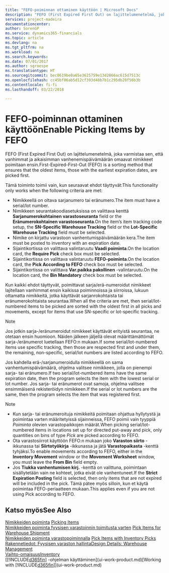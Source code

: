 ```yaml
---
title: "FEFO-poiminnan ottaminen käyttöön | Microsoft Docs"
description: "FEFO (First Expired First Out) on lajittelumenetelmä, joka varmistaa sen, että vanhimmat ja aikaisimman vanhenemispäivämäärän omaavat nimikkeet poimitaan ensin."
services: project-madeira
documentationcenter: 
author: SorenGP
ms.service: dynamics365-financials
ms.topic: article
ms.devlang: na
ms.tgt_pltfrm: na
ms.workload: na
ms.search.keywords: 
ms.date: 07/01/2017
ms.author: sgroespe
ms.translationtype: HT
ms.sourcegitcommit: bec0619be0a65e3625759e13d2866ac615d7513c
ms.openlocfilehash: cc45bf06ab5d12cf393d48b7b1c295db28f56b3b
ms.contentlocale: fi-fi
ms.lasthandoff: 03/22/2018

---
```

# <a name="enable-picking-items-by-fefo"></a><span data-ttu-id="7cacd-103">FEFO-poiminnan ottaminen käyttöön</span><span class="sxs-lookup"><span data-stu-id="7cacd-103">Enable Picking Items by FEFO</span></span>
<span data-ttu-id="7cacd-104">FEFO (First Expired First Out) on lajittelumenetelmä, joka varmistaa sen, että vanhimmat ja aikaisimman vanhenemispäivämäärän omaavat nimikkeet poimitaan ensin.</span><span class="sxs-lookup"><span data-stu-id="7cacd-104">First-Expired-First-Out (FEFO) is a sorting method that ensures that the oldest items, those with the earliest expiration dates, are picked first.</span></span>  

 <span data-ttu-id="7cacd-105">Tämä toiminto toimii vain, kun seuraavat ehdot täyttyvät:</span><span class="sxs-lookup"><span data-stu-id="7cacd-105">This functionality only works when the following criteria are met:</span></span>  

-   <span data-ttu-id="7cacd-106">Nimikkeellä on oltava sarjanumero tai eränumero.</span><span class="sxs-lookup"><span data-stu-id="7cacd-106">The item must have a serial/lot number.</span></span>  
-   <span data-ttu-id="7cacd-107">Nimikkeen seurantakoodiasetuksissa on valittava kenttä **Sarjanumerokohtainen varastoseuranta** field or the **Eränumerokohtainen varastoseuranta**.</span><span class="sxs-lookup"><span data-stu-id="7cacd-107">On the item’s item tracking code setup, the **SN-Specific Warehouse Tracking** field or the **Lot-Specific Warehouse Tracking** field must be selected.</span></span>  
-   <span data-ttu-id="7cacd-108">Nimike on kirjattu varastoon vanhentumispäivämäärän kera.</span><span class="sxs-lookup"><span data-stu-id="7cacd-108">The item must be posted to inventory with an expiration date.</span></span>  
-   <span data-ttu-id="7cacd-109">Sijaintikortissa on valittava valintaruutu **Vaadi poiminta**.</span><span class="sxs-lookup"><span data-stu-id="7cacd-109">On the location card, the **Require Pick** check box must be selected.</span></span>  
-   <span data-ttu-id="7cacd-110">Sijaintikortissa on valittava valintaruutu **FEFO-poiminta**.</span><span class="sxs-lookup"><span data-stu-id="7cacd-110">On the location card, the **Pick According to FEFO** check box must be selected.</span></span>  
-   <span data-ttu-id="7cacd-111">Sijaintikortissa on valittava **Var.paikka pakollinen** -valintaruutu.</span><span class="sxs-lookup"><span data-stu-id="7cacd-111">On the location card, the **Bin Mandatory** check box must be selected.</span></span>  

 <span data-ttu-id="7cacd-112">Kun kaikki ehdot täyttyvät, poimittavat sarja/erä-numeroidut nimikkeet lajitellaan vanhimmat ensin kaikissa poiminnoissa ja siirroissa, lukuun ottamatta nimikkeitä, jotka käyttävät sarjanrokohtaista tai eränumerokohtaista seurantaa.</span><span class="sxs-lookup"><span data-stu-id="7cacd-112">When all the criteria are met, then serial/lot-numbered items to be picked are sorted with the oldest first in all picks and movements, except for items that use SN-specific or lot-specific tracking.</span></span>  

> [!NOTE]  
>  <span data-ttu-id="7cacd-113">Jos jotkin sarja-/eränumeroidut nimikkeet käyttävät erityistä seurantaa, ne otetaan ensin huomioon. Näiden jälkeen jäljellä olevat määrittämättömät sarja-/eränumerot luetellaan FEFO:n mukaan.</span><span class="sxs-lookup"><span data-stu-id="7cacd-113">If some serial/lot-numbered items use specific tracking, then those are respected first and under them, the remaining, non-specific, serial/lot numbers are listed according to FEFO.</span></span>  

 <span data-ttu-id="7cacd-114">Jos kahdella erä-/sarjanumeroidulla nimikkeellä on sama vanhentumispäivämäärä, ohjelma valitsee nimikkeen, jolla on pienempi sarja- tai eränumero.</span><span class="sxs-lookup"><span data-stu-id="7cacd-114">If two serial/lot-numbered items have the same expiration date, then the program selects the item with the lowest serial or lot number.</span></span> <span data-ttu-id="7cacd-115">Jos sarja- tai eränumerot ovat samoja, ohjelma valitsee ensimmäisenä rekisteröidyn nimikkeen.</span><span class="sxs-lookup"><span data-stu-id="7cacd-115">If the serial or lot numbers are the same, then the program selects the item that was registered first.</span></span>  

> [!NOTE]  
>  -   <span data-ttu-id="7cacd-116">Kun sarja- tai eränumeroituja nimikkeitä poimitaan ohjattua hyllytystä ja poimintaa varten määritetyissä sijainneissa, FEFO poimii vain tyyppiä *Poiminta* olevien varastopaikkojen määrät.</span><span class="sxs-lookup"><span data-stu-id="7cacd-116">When picking serial/lot-numbered items in locations set up for directed put-away and pick, only quantities on bins of type *Pick* are picked according to FEFO.</span></span>  
> -   <span data-ttu-id="7cacd-117">Ota varastosiirrot käyttöön FEFO:n mukaan joko **Varaston siirto** -ikkunassa tai **Siirtotyökirja** -ikkunassa ja jätä **Varastopaikasta** -kenttä tyhjäksi.</span><span class="sxs-lookup"><span data-stu-id="7cacd-117">To enable movements according to FEFO, either in the **Inventory Movement** window or the **Movement Worksheet** window, you must leave the **From Bin** field empty.</span></span>  
> -   <span data-ttu-id="7cacd-118">Jos **Tiukka vanhentumisen kirj.** -kenttä on valittuna, poimintaan sisällytetään vain ne kohteet, jotka eivät ole vanhentuneet.</span><span class="sxs-lookup"><span data-stu-id="7cacd-118">If the **Strict Expiration Posting** field is selected, then only items that are not expired will be included in the pick.</span></span> <span data-ttu-id="7cacd-119">Tämä pätee myös silloin, kun et käytä poimintaa FEFO-periaatteen mukaan.</span><span class="sxs-lookup"><span data-stu-id="7cacd-119">This applies even if you are not using Pick according to FEFO.</span></span>  

## <a name="see-also"></a><span data-ttu-id="7cacd-120">Katso myös</span><span class="sxs-lookup"><span data-stu-id="7cacd-120">See Also</span></span>  
<span data-ttu-id="7cacd-121">[Nimikkeiden poiminta](warehouse-pick-items.md) </span><span class="sxs-lookup"><span data-stu-id="7cacd-121">[Picking Items](warehouse-pick-items.md) </span></span>  
<span data-ttu-id="7cacd-122">[Nimikkeiden poiminta fyysisen varastoinnin toimitusta varten](warehouse-how-to-pick-items-for-warehouse-shipment.md) </span><span class="sxs-lookup"><span data-stu-id="7cacd-122">[Pick Items for Warehouse Shipment](warehouse-how-to-pick-items-for-warehouse-shipment.md) </span></span>  
<span data-ttu-id="7cacd-123">[Nimikkeiden poiminta varastopoiminnalla](warehouse-how-to-pick-items-with-inventory-picks.md) </span><span class="sxs-lookup"><span data-stu-id="7cacd-123">[Pick Items with Inventory Picks](warehouse-how-to-pick-items-with-inventory-picks.md) </span></span>  
[<span data-ttu-id="7cacd-124">Rakennetiedot: Fyysisen varaston hallinta</span><span class="sxs-lookup"><span data-stu-id="7cacd-124">Design Details: Warehouse Management</span></span>](design-details-warehouse-management.md)  
[<span data-ttu-id="7cacd-125">Vaihto-omaisuus</span><span class="sxs-lookup"><span data-stu-id="7cacd-125">Inventory</span></span>](inventory-manage-inventory.md)  
<span data-ttu-id="7cacd-126">[[!INCLUDE[d365fin](includes/d365fin_md.md)] -ohjelman käyttäminen](ui-work-product.md)</span><span class="sxs-lookup"><span data-stu-id="7cacd-126">[Working with [!INCLUDE[d365fin](includes/d365fin_md.md)]](ui-work-product.md)</span></span>

